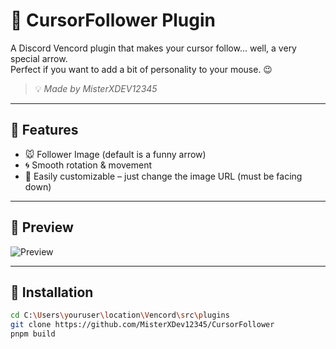 # 🎯 CursorFollower Plugin

A Discord Vencord plugin that makes your cursor follow... well, a very special arrow.  
Perfect if you want to add a bit of personality to your mouse. 😉

> 💡 *Made by MisterXDEV12345*

---

## 🔧 Features

- 🐭 Follower Image (default is a funny arrow)
- 🌀 Smooth rotation & movement
- 🎨 Easily customizable – just change the image URL (must be facing down)

---

## 📸 Preview

![Preview]([https://cdn-icons-png.flaticon.com/512/6830/6830721.png](https://images.emojiterra.com/microsoft/fluent-emoji/15.1/512px/1f447_color.png))

---

## 🚀 Installation

```bash
cd C:\Users\youruser\location\Vencord\src\plugins
git clone https://github.com/MisterXDev12345/CursorFollower
pnpm build
